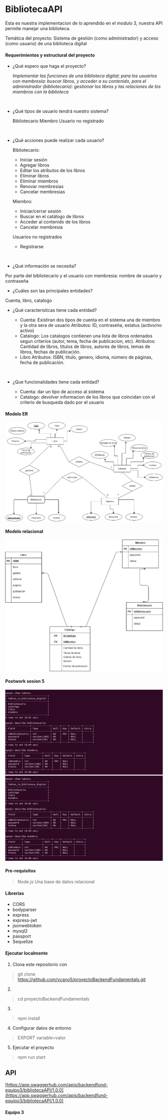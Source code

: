 # BibliotecaAPI
Esta es nuestra implementacion de lo aprendido en el modulo 3, nuestra API permite manejar una biblioteca.

Temática del proyecto: Sistema de gestión (como administrador) y acceso (como usuario)
de una biblioteca digital

#### Requerimientos y estructural del proyecto
- ¿Qué espero que haga el proyecto?

	_Implementar las funciones de una biblioteca digital; para los usuarios con
membresía: buscar libros, y acceder a su contenido, para el administrador
(bibliotecario): gestionar los libros y las relaciones de los miembros con la
biblioteca_
<br/>

- ¿Qué tipos de usuario tendrá nuestro sistema?

	Bibliotecario
	Miembro
	Usuario no registrado
<br/>

- ¿Qué acciones puede realizar cada usuario?

	Bibliotecario: 
	- Iniciar sesión
	- Agregar libros
	- Editar los atributos de los libros
	- Eliminar libros
	- Eliminar miembros
	- Renovar membresias
	- Cancelar membresias

	Miembro: 
	- Iniciar/cerrar sesión
	- Buscar en el catálogo de libros
	- Acceder al contenido de los libros
	- Cancelar membresia

	Usuarios no registrados
	- Registrarse
<br>

- ¿Qué información se necesita?

Por parte del bibliotecario y el usuario con membresia: nombre de usuario y contraseña
<br>

- ¿Cuáles son las principales entidades?

Cuenta, libro, catalogo
<br>

- ¿Qué caracteristicas tiene cada entidad?

	- Cuenta: Existiran dos tipos de cuenta en el sistema una de miembro y la otra sera de usuario
		Atributos: ID, contraseña, estatus (activo/no activo)
	- Catalogo: Los catalogos contienen una lista de libros ordenados segun criterios (autor, tema, fecha de publicacion, etc).
		Atributos: Cantidad de libros, titulos de libros, autores de libros, temas de libros, fechas de publicación.
	- Libro
		Atributos: ISBN, titulo, genero, idioma, número de páginas, fecha de publicación.
<br>

- ¿Que funcionalidades tiene cada entidad?

	- Cuenta: dar un tipo de acceso al sistema
	- Catalogo: devolver informacion de los libros que coincidan con el criterio de busqueda dado por el usuario

#### Modelo ER
![Modelo ER](https://raw.githubusercontent.com/vcano5/proyectoBackendFundamentals/docs/imgs/modelo_er.jpeg)

#### Modelo relacional
![Modelo relacional](https://raw.githubusercontent.com/vcano5/proyectoBackendFundamentals/docs/imgs/modelo_relacional.jpeg)

#### Postwork sesion 5 ####
![](https://raw.githubusercontent.com/vcano5/proyectoBackendFundamentals/docs/imgs/postwork5_1.jpeg)
![](https://raw.githubusercontent.com/vcano5/proyectoBackendFundamentals/docs/imgs/postwork5_1.jpeg)


#### Pre-requisitos
>Node.js
>Una base de datos relacional

#### Librerias
- CORS
- bodyparser
- express
- express-jwt
- jsonwebtoken
- mysql2
- passport
- Sequelize


#### Ejecutar localmente
1. Clona este repositorio con
> git clone https://github.com/vcano5/proyectoBackendFundamentals.git

2. 
>cd proyectoBackendFundamentals

3. 
>npm install

4. Configurar datos de entorno
> EXPORT variable=valor

5. Ejecutar el proyecto
> npm run start

## API
[https://app.swaggerhub.com/apis/backendfund-equipo3/bibliotecaAPI/1.0.0](https://app.swaggerhub.com/apis/backendfund-equipo3/bibliotecaAPI/1.0.0)

#### Equipo 3